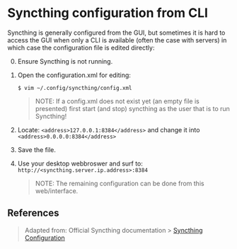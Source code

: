 # Syncthing configuration from CLI

Syncthing is generally configured from the GUI, but sometimes it is hard to access the GUI when only a CLI is available (often the case with servers) in which case the configuration file is edited directly:

0. Ensure Syncthing is not running.

1. Open the configuration.xml for editing:

	```
	$ vim ~/.config/syncthing/config.xml
	```

    > NOTE: If a config.xml does not exist yet (an empty file is presented) first start (and stop) syncthing as the user that is to run Syncthing!

2. Locate: `<address>127.0.0.1:8384</address>` and change it into `<address>0.0.0.0:8384</address>`

3. Save the file.

4. Use your desktop webbroswer and surf to: `http://<syncthing.server.ip.address>:8384`

	>	NOTE: The remaining configuration can be done from this web/interface.


## References

> Adapted from: Official Syncthing documentation > [Syncthing Configuration][1]


<!-- REFERENCES -->
[1]:https://docs.syncthing.net/users/config.html
